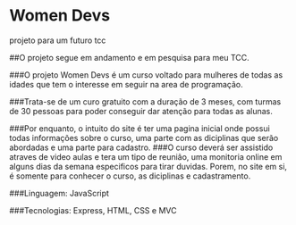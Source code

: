 # Women Devs
projeto para um futuro tcc

##O projeto segue em andamento e em pesquisa para meu TCC. 

###O projeto Women Devs é um curso voltado para mulheres de todas as idades que tem o interesse em seguir na area de programação.

###Trata-se de um curo gratuito com a duração de 3 meses, com turmas de 30 pessoas para poder conseguir dar atenção para todas as alunas.


###Por enquanto, o intuito do site é ter uma pagina inicial onde possui todas informações sobre o curso, uma parte com as diciplinas que serão abordadas e uma parte para cadastro. 
###O curso deverá ser assistido atraves de video aulas e tera um tipo de reunião, uma monitoria online em alguns dias da semana especificos para tirar duvidas. Porem, no site em si, é somente para conhecer o curso, as diciplinas e cadastramento. 

###Linguagem: JavaScript

###Tecnologias: Express, HTML, CSS e MVC



